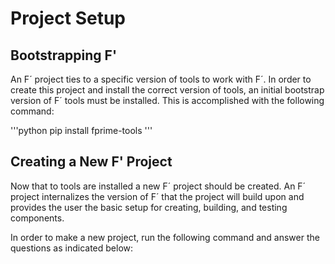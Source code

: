 # Project Setup 

## Bootstrapping F' 

An F´ project ties to a specific version of tools to work with F´. In order to create this project and install the correct version of tools, an initial bootstrap version of F´ tools must be installed. This is accomplished with the following command:

'''python 
pip install fprime-tools
'''

## Creating a New F' Project 

Now that to tools are installed a new F´ project should be created. An F´ project internalizes the version of F´ that the project will build upon and provides the user the basic setup for creating, building, and testing components.

In order to make a new project, run the following command and answer the questions as indicated below: